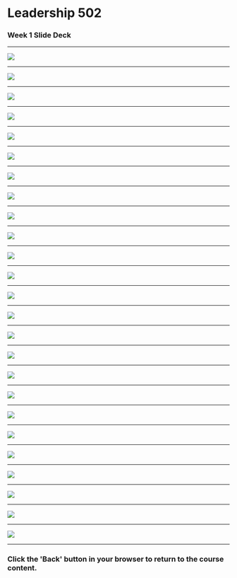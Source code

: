 
# Leadership 502

### Week 1 Slide Deck

---

![](LDRS502-1/assets/Slide01.jpeg)

---

![](LDRS502-1/assets/Slide02.jpeg)

---

![](LDRS502-1/assets/Slide03.jpeg)

---

![](LDRS502-1/assets/Slide04.jpeg)

---

![](LDRS502-1/assets/Slide05.jpeg)

---

![](LDRS502-1/assets/Slide06.jpeg)

---

![](LDRS502-1/assets/Slide07.jpeg)

---

![](LDRS502-1/assets/Slide08.jpeg)

---

![](LDRS502-1/assets/Slide09.jpeg)

---

![](LDRS502-1/assets/Slide10.jpeg)

---

![](LDRS502-1/assets/Slide11.jpeg)

---

![](LDRS502-1/assets/Slide12.jpeg)

---

![](LDRS502-1/assets/Slide13.jpeg)

---

![](LDRS502-1/assets/Slide14.jpeg)

---

![](LDRS502-1/assets/Slide15.jpeg)

---

![](LDRS502-1/assets/Slide16.jpeg)

---

![](LDRS502-1/assets/Slide17.jpeg)

---

![](LDRS502-1/assets/Slide18.jpeg)

---

![](LDRS502-1/assets/Slide19.jpeg)

---

![](LDRS502-1/assets/Slide20.jpeg)

---

![](LDRS502-1/assets/Slide21.jpeg)

---

![](LDRS502-1/assets/Slide22.jpeg)

---

![](LDRS502-1/assets/Slide23.jpeg)

---

![](LDRS502-1/assets/Slide24.jpeg)

---

![](LDRS502-1/assets/Slide25.jpeg)

---

### Click the 'Back' button in your browser to return to the course content.
